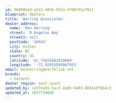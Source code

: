 ```yaml
---
id: 9b860b3d-e553-4856-97b3-4790791a7821
blueprint: dealers
title: 'Herring Associates'
dealer_address:
  name: 'Don Herring'
  street: '8 Angelas Way'
  street2: null
  postCode: '10924'
  city: Goshen
  state: NY
  country: US
  latitude: '41.75655682939689'
  longitude: '-72.92015594967933'
email: Donherring@earthlink.net
brands:
  - harbeth
dealer_region: east-coast
updated_by: 1e5fda92-5ac2-4abb-b403-8041edf0b4c3
updated_at: 1657734840
---
```

